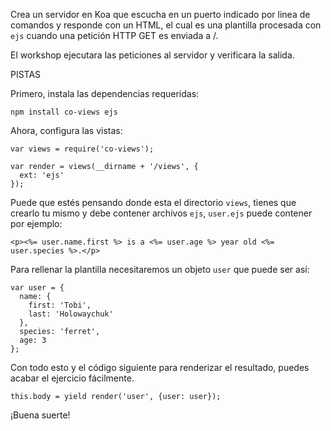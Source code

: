 Crea un servidor en Koa que escucha en un puerto indicado por linea de comandos y responde con un HTML, el cual es una plantilla procesada con `ejs` cuando una petición HTTP GET es enviada a /.

El workshop ejecutara las peticiones al servidor y verificara la salida.

PISTAS

Primero, instala las dependencias requeridas:

```
npm install co-views ejs
```

Ahora, configura las vistas:

```
var views = require('co-views');

var render = views(__dirname + '/views', {
  ext: 'ejs'
});
```
Puede que estés pensando donde esta el directorio `views`, tienes que crearlo tu mismo y debe contener archivos `ejs`, `user.ejs` puede contener por ejemplo:

```
<p><%= user.name.first %> is a <%= user.age %> year old <%= user.species %>.</p>
```

Para rellenar la plantilla necesitaremos un objeto `user` que puede ser así:

```
var user = {
  name: {
    first: 'Tobi',
    last: 'Holowaychuk'
  },
  species: 'ferret',
  age: 3
};
```
Con todo esto y el código siguiente para renderizar el resultado, puedes acabar el ejercicio fácilmente.

```
this.body = yield render('user', {user: user});
```

¡Buena suerte!

